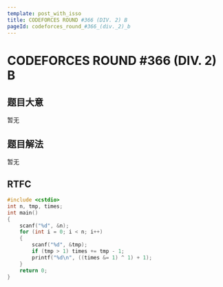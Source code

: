 ```yaml
---
template: post_with_isso
title: CODEFORCES ROUND #366 (DIV. 2) B
pageId: codeforces_round_#366_(div._2)_b
---
```


# CODEFORCES ROUND #366 (DIV. 2) B
<span id="poem"></span><script>$(function(){$.ajax('/api/poem?rnd='+Date.now()+Math.random()).done(function(data){$('#poem').text(data);});});</script>
## 题目大意
暂无

## 题目解法
暂无

## RTFC

```cpp
#include <cstdio>
int n, tmp, times;
int main()
{
    scanf("%d", &n);
    for (int i = 0; i < n; i++)
    {
        scanf("%d", &tmp);
        if (tmp > 1) times += tmp - 1;
        printf("%d\n", ((times &= 1) ^ 1) + 1);
    }
    return 0;
}
```
<div id="__comment"></div>
